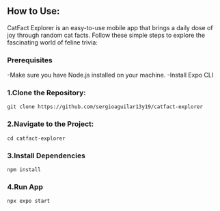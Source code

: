 ## How to Use:
CatFact Explorer is an easy-to-use mobile app that brings a daily dose of joy through random cat facts. Follow these simple steps to explore the fascinating world of feline trivia:

### Prerequisites
-Make sure you have Node.js installed on your machine.
-Install Expo CLI

### <a>1.Clone the Repository:</a>
    git clone https://github.com/sergioaguilar13y19/catfact-explorer
### <a>2.Navigate to the Project:</a>
    cd catfact-explorer
### <a>3.Install Dependencies</a>
    npm install
### <a>4.Run App</a>
    npx expo start